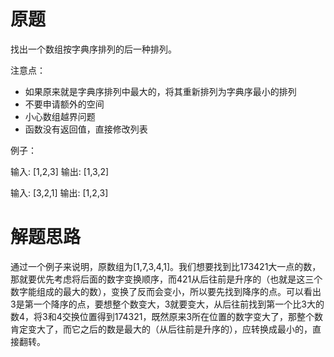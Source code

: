# 原题
找出一个数组按字典序排列的后一种排列。

注意点：

  - 如果原来就是字典序排列中最大的，将其重新排列为字典序最小的排列
  - 不要申请额外的空间
  - 小心数组越界问题
  - 函数没有返回值，直接修改列表

例子：

输入: [1,2,3] 输出: [1,3,2]

输入: [3,2,1] 输出: [1,2,3]

# 解题思路
通过一个例子来说明，原数组为[1,7,3,4,1]。我们想要找到比173421大一点的数，那就要优先考虑将后面的数字变换顺序，而421从后往前是升序的（也就是这三个数字能组成的最大的数），变换了反而会变小，所以要先找到降序的点。可以看出3是第一个降序的点，要想整个数变大，3就要变大，从后往前找到第一个比3大的数4，将3和4交换位置得到174321，既然原来3所在位置的数字变大了，那整个数肯定变大了，而它之后的数是最大的（从后往前是升序的），应转换成最小的，直接翻转。
